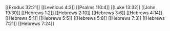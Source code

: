 [[Exodus 32:21]]
[[Leviticus 4:3]]
[[Psalms 110:4]]
[[Luke 13:32]]
[[John 19:30]]
[[Hebrews 1:2]]
[[Hebrews 2:10]]
[[Hebrews 3:6]]
[[Hebrews 4:14]]
[[Hebrews 5:1]]
[[Hebrews 5:5]]
[[Hebrews 5:8]]
[[Hebrews 7:3]]
[[Hebrews 7:21]]
[[Hebrews 7:24]]
